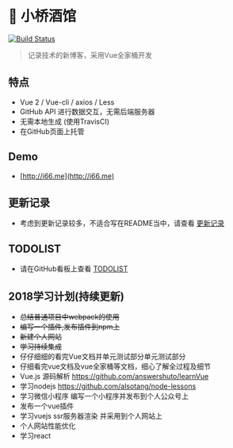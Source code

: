 # :beers: 小桥酒馆

[![Build Status](https://travis-ci.org/LeachZhou/blog.svg?branch=master)](https://travis-ci.org/LeachZhou/blog)

> 记录技术的新博客，采用Vue全家桶开发

## 特点
- Vue 2 / Vue-cli / axios / Less
- GitHub API 进行数据交互，无需后端服务器
- 无需本地生成 (使用TravisCI)
- 在GitHub页面上托管
## Demo
- [http://i66.me](http://i66.me)

## 更新记录
- 考虑到更新记录较多，不适合写在README当中，请查看 [更新记录](https://github.com/LeachZhou/blog/issues/7)
## TODOLIST
- 请在GitHub看板上查看 [TODOLIST](https://github.com/LeachZhou/blog/projects/1)
## 2018学习计划(持续更新)
- ~~总结普通项目中webpack的使用~~
- ~~编写一个插件,发布插件到npm上~~
- ~~新建个人网站~~
- ~~学习持续集成~~
- 仔仔细细的看完Vue文档并单元测试部分单元测试部分
- 仔细看完vue文档及vue全家桶等文档，细心了解全过程及细节
- Vue.js 源码解析 https://github.com/answershuto/learnVue
- 学习nodejs https://github.com/alsotang/node-lessons
- 学习微信小程序 编写一个小程序并发布到个人公众号上
- 发布一个vue插件
- 学习vuejs ssr服务器渲染 并采用到个人网站上
- 个人网站性能优化
- 学习react
